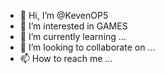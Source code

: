 - 👋 Hi, I’m @KevenOP5
- 👀 I’m interested in GAMES
- 🌱 I’m currently learning ...
- 💞️ I’m looking to collaborate on ...
- 📫 How to reach me ...

<!---
KevenOP5/KevenOP5 is a ✨ special ✨ repository because its `README.md` (this file) appears on your GitHub profile.
You can click the Preview link to take a look at your changes.
--->

